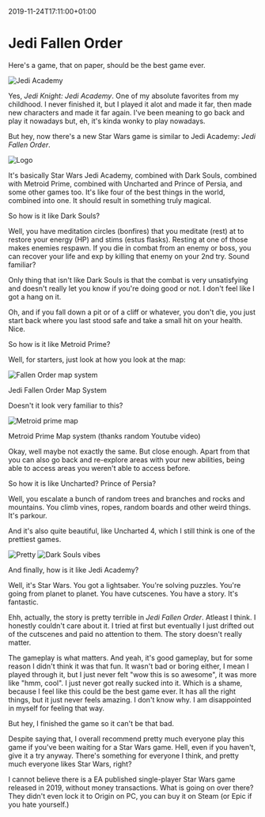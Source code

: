 2019-11-24T17:11:00+01:00
# Jedi Fallen Order

Here's a game, that on paper, should be the best game ever.

![Jedi Academy](https://realityglitch.files.wordpress.com/2010/01/jedi-academy-title.jpg)

Yes, _Jedi Knight: Jedi Academy_. One of my absolute favorites from my childhood. I never finished it, but I played it alot and made it far, then made new characters and made it far again. I've been meaning to go back and play it nowadays but, eh, it's kinda wonky to play nowadays.

But hey, now there's a new Star Wars game is similar to Jedi Academy: _Jedi Fallen Order_.

![Logo](https://lambdan.se/img/20191124155015_1.jpg)

It's basically Star Wars Jedi Academy, combined with Dark Souls, combined with Metroid Prime, combined with Uncharted and Prince of Persia, and some other games too. It's like four of the best things in the world, combined into one. 
It should result in something truly magical. 

So how is it like Dark Souls?

Well, you have meditation circles (bonfires) that you meditate (rest) at to restore your energy (HP) and stims (estus flasks). Resting at one of those makes enemies respawn. If you die in combat from an enemy or boss, you can recover your life and exp by killing that enemy on your 2nd try.
Sound familiar?

Only thing that isn't like Dark Souls is that the combat is very unsatisfying and doesn't really let you know if you're doing good or not. I don't feel like I got a hang on it.

Oh, and if you fall down a pit or of a cliff or whatever, you don't die, you just start back where you last stood safe and take a small hit on your health. Nice.

So how is it like Metroid Prime?

Well, for starters, just look at how you look at the map:

![Fallen Order map system](https://lambdan.se/img/20191115182939_1.jpg)
<figcaption>Jedi Fallen Order Map System</figcaption>

Doesn't it look very familiar to this?

![Metroid prime map](https://i.ytimg.com/vi/ebLq_P5wyCk/hqdefault.jpg)
<figcaption>Metroid Prime Map system (thanks random Youtube video)</figcaption>

Okay, well maybe not exactly the same. But close enough. 
Apart from that you can also go back and re-explore areas with your new abilities, being able to access areas you weren't able to access before.

So how it is like Uncharted? Prince of Persia?

Well, you escalate a bunch of random trees and branches and rocks and mountains.
You climb vines, ropes, random boards and other weird things.
It's parkour.

And it's also quite beautiful, like Uncharted 4, which I still think is one of the prettiest games.

![Pretty](https://lambdan.se/img/20191115191029_1.jpg)
![Dark Souls vibes](https://lambdan.se/img/20191122211045_1.jpg)

And finally, how is it like Jedi Academy?

Well, it's Star Wars. You got a lightsaber. You're solving puzzles. You're going from planet to planet. You have cutscenes. You have a story. It's fantastic.

Ehh, actually, the story is pretty terrible in _Jedi Fallen Order_. Atleast I think. I honestly couldn't care about it. I tried at first but eventually I just drifted out of the cutscenes and paid no attention to them. The story doesn't really matter.

The gameplay is what matters. And yeah, it's good gameplay, but for some reason I didn't think it was that fun. It wasn't bad or boring either, I mean I played through it, but I just never felt "wow this is so awesome", it was more like "hmm, cool". I just never got really sucked into it.
Which is a shame, because I feel like this could be the best game ever. It has all the right things, but it just never feels amazing. I don't know why. I am disappointed in myself for feeling that way.

But hey, I finished the game so it can't be that bad.

Despite saying that, I overall recommend pretty much everyone play this game if you've been waiting for a Star Wars game. Hell, even if you haven't, give it a try anyway. There's something for everyone I think, and pretty much everyone likes Star Wars, right?

I cannot believe there is a EA published single-player Star Wars game released in 2019, without money transactions. What is going on over there? They didn't even lock it to Origin on PC, you can buy it on Steam (or Epic if you hate yourself.)

